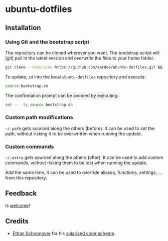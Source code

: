 # ubuntu-dotfiles

## Installation

### Using Git and the bootstrap script

The repository can be cloned wherever you want. The bootstrap script will [git]  pull in the latest version and _overwrite_ the files to your home folder.

```bash
git clone --recursive https://github.com/aardee/ubuntu-dotfiles.git && cd ubuntu-dotfiles && source bootstrap.sh
```

To update, `cd` into the local `ubuntu-dotfiles` repository and execute:

```bash
source bootstrap.sh
```

The confirmation prompt can be avoided by executing:

```bash
set -- -f; source bootstrap.sh
```

### Custom path modifications

`~/.path` gets sourced along the others (before). It can be used to set the path, without risking it to be overwritten when running the update.


### Custom commands

`~/.extra` gets sourced along the others (after). It can be used to add custom commands, without risking them to be lost when running the update.

Add the same time, it can be used to override aliases, functions, settings, ... from this repository.

## Feedback

Is [welcome](https://github.com/pjan/ubuntu-dotfiles/issues)!

## Credits
 
* [Ethan Schoonover](http://ethanschoonover.com) for his [solarized color scheme](http://ethanschoonover.com/solarized)
